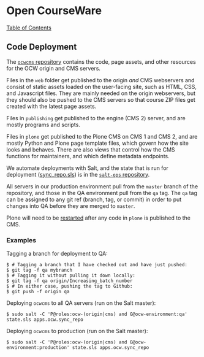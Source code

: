 # Open CourseWare

[Table of Contents](index.md)

## Code Deployment

The [`ocwcms` repository](https://github.com/mitocw/ocwcms) contains the code, page assets, and other resources for the OCW origin and CMS servers.

Files in the `web` folder get published to the origin *and* CMS webservers and consist of static assets loaded on the user-facing site, such as HTML, CSS, and Javascript files. They are mainly needed on the origin webservers, but they should also be pushed to the CMS servers so that course ZIP files get created with the latest page assets.

Files in `publishing` get published to the engine (CMS 2) server, and are mostly programs and scripts.

Files in `plone` get published to the Plone CMS on CMS 1 and CMS 2, and are mostly Python and Plone page template files, which govern how the site looks and behaves. There are also views that control how the CMS functions for maintainers, and which define metadata endpoints.

We automate deployments with Salt, and the state that is run for deployment ([sync_repo.sls](https://github.com/mitodl/salt-ops/blob/f41844f3bb4fc2c38f06bd8a5760e583097ec3df/salt/apps/ocw/sync_repo.sls)) is in the [`salt-ops` repository](https://github.com/mitodl/salt-ops).

All servers in our production environment pull from the `master` branch of the repository, and those in the QA environment pull from the `qa` tag. The `qa` tag can be assigned to any git ref (branch, tag, or commit) in order to put changes into QA before they are merged to `master`.

Plone will need to be [restarted](howto_restartcms.md) after any code in `plone` is published to the CMS.


### Examples

Tagging a branch for deployment to QA:

```
$ # Tagging a branch that I have checked out and have just pushed:
$ git tag -f qa mybranch
$ # Tagging it without pulling it down locally:
$ git tag -f qa origin/Increasing_batch_number
$ # In either case, pushing the tag to Github:
$ git push -f origin qa
```

Deploying `ocwcms` to all QA servers (run on the Salt master):

```
$ sudo salt -C 'P@roles:ocw-(origin|cms) and G@ocw-environment:qa' state.sls apps.ocw.sync_repo
```

Deploying `ocwcms` to production (run on the Salt master):

```
$ sudo salt -C 'P@roles:ocw-(origin|cms) and G@ocw-environment:production' state.sls apps.ocw.sync_repo
```
